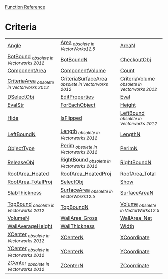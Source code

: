 [Function Reference](../README.md)

# Criteria

| | | |
|---|---|---|
| [Angle](../Functions/Angle.md) | [Area](../Functions/Area.md) <sub>*obsolete in VectorWorks12.5*</sub> | [AreaN](../Functions/AreaN.md) |
| [BotBound](../Functions/BotBound.md) <sub>*obsolete in Vectorworks 2012*</sub> | [BotBoundN](../Functions/BotBoundN.md) | [CheckoutObj](../Functions/CheckoutObj.md) |
| [ComponentArea](../Functions/ComponentArea.md) | [ComponentVolume](../Functions/ComponentVolume.md) | [Count](../Functions/Count.md) |
| [CriteriaArea](../Functions/CriteriaArea.md) <sub>*obsolete in Vectorworks 2012*</sub> | [CriteriaSurfaceArea](../Functions/CriteriaSurfaceArea.md) <sub>*obsolete in Vectorworks 2012*</sub> | [CriteriaVolume](../Functions/CriteriaVolume.md) <sub>*obsolete in Vectorworks 2012*</sub> |
| [DSelectObj](../Functions/DSelectObj.md) | [EditProperties](../Functions/EditProperties.md) | [Eval](../Functions/Eval.md) |
| [EvalStr](../Functions/EvalStr.md) | [ForEachObject](../Functions/ForEachObject.md) | [Height](../Functions/Height.md) |
| [Hide](../Functions/Hide.md) | [IsFlipped](../Functions/IsFlipped.md) | [LeftBound](../Functions/LeftBound.md) <sub>*obsolete in Vectorworks 2012*</sub> |
| [LeftBoundN](../Functions/LeftBoundN.md) | [Length](../Functions/Length.md) <sub>*obsolete in Vectorworks 2012*</sub> | [LengthN](../Functions/LengthN.md) |
| [ObjectType](../Functions/ObjectType.md) | [Perim](../Functions/Perim.md) <sub>*obsolete in Vectorworks 2012*</sub> | [PerimN](../Functions/PerimN.md) |
| [ReleaseObj](../Functions/ReleaseObj.md) | [RightBound](../Functions/RightBound.md) <sub>*obsolete in Vectorworks 2012*</sub> | [RightBoundN](../Functions/RightBoundN.md) |
| [RoofArea_Heated](../Functions/RoofArea_Heated.md) | [RoofArea_HeatedProj](../Functions/RoofArea_HeatedProj.md) | [RoofArea_Total](../Functions/RoofArea_Total.md) |
| [RoofArea_TotalProj](../Functions/RoofArea_TotalProj.md) | [SelectObj](../Functions/SelectObj.md) | [Show](../Functions/Show.md) |
| [SlabThickness](../Functions/SlabThickness.md) | [SurfaceArea](../Functions/SurfaceArea.md) <sub>*obsolete in VectorWorks12.5*</sub> | [SurfaceAreaN](../Functions/SurfaceAreaN.md) |
| [TopBound](../Functions/TopBound.md) <sub>*obsolete in Vectorworks 2012*</sub> | [TopBoundN](../Functions/TopBoundN.md) | [Volume](../Functions/Volume.md) <sub>*obsolete in VectorWorks12.5*</sub> |
| [VolumeN](../Functions/VolumeN.md) | [WallArea_Gross](../Functions/WallArea_Gross.md) | [WallArea_Net](../Functions/WallArea_Net.md) |
| [WallAverageHeight](../Functions/WallAverageHeight.md) | [WallThickness](../Functions/WallThickness.md) | [Width](../Functions/Width.md) |
| [XCenter](../Functions/XCenter.md) <sub>*obsolete in Vectorworks 2012*</sub> | [XCenterN](../Functions/XCenterN.md) | [XCoordinate](../Functions/XCoordinate.md) |
| [YCenter](../Functions/YCenter.md) <sub>*obsolete in Vectorworks 2012*</sub> | [YCenterN](../Functions/YCenterN.md) | [YCoordinate](../Functions/YCoordinate.md) |
| [ZCenter](../Functions/ZCenter.md) <sub>*obsolete in Vectorworks 2012*</sub> | [ZCenterN](../Functions/ZCenterN.md) | [ZCoordinate](../Functions/ZCoordinate.md) |

